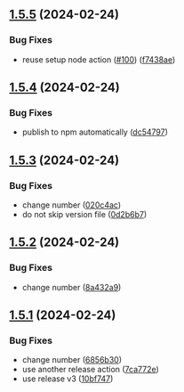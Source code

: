 ## [1.5.5](https://github.com/AlbertHernandez/typescript-library-skeleton/compare/v1.5.4...v1.5.5) (2024-02-24)


### Bug Fixes

* reuse setup node action ([#100](https://github.com/AlbertHernandez/typescript-library-skeleton/issues/100)) ([f7438ae](https://github.com/AlbertHernandez/typescript-library-skeleton/commit/f7438aed1d00015a210db40040ddac875f2f7fdc))



## [1.5.4](https://github.com/AlbertHernandez/typescript-library-skeleton/compare/v1.5.3...v1.5.4) (2024-02-24)


### Bug Fixes

* publish to npm automatically ([dc54797](https://github.com/AlbertHernandez/typescript-library-skeleton/commit/dc54797d900a28a281eb62f435e813cd02be32fb))



## [1.5.3](https://github.com/AlbertHernandez/typescript-library-skeleton/compare/v1.5.2...v1.5.3) (2024-02-24)


### Bug Fixes

* change number ([020c4ac](https://github.com/AlbertHernandez/typescript-library-skeleton/commit/020c4acbd00dccf1b74ed6bc0a988d079871687c))
* do not skip version file ([0d2b6b7](https://github.com/AlbertHernandez/typescript-library-skeleton/commit/0d2b6b7592661a5bc589cfeb65ad24bafa8b8337))



## [1.5.2](https://github.com/AlbertHernandez/typescript-library-skeleton/compare/v1.5.1...v1.5.2) (2024-02-24)


### Bug Fixes

* change number ([8a432a9](https://github.com/AlbertHernandez/typescript-library-skeleton/commit/8a432a9dded9a7340a26156f63a0085220c761d8))



## [1.5.1](https://github.com/AlbertHernandez/typescript-library-skeleton/compare/v1.5.0...v1.5.1) (2024-02-24)


### Bug Fixes

* change number ([6856b30](https://github.com/AlbertHernandez/typescript-library-skeleton/commit/6856b300c282788947db7995b56386a02c6f8df4))
* use another release action ([7ca772e](https://github.com/AlbertHernandez/typescript-library-skeleton/commit/7ca772ea688af1c375625e382c285ff6db6ad539))
* use release v3 ([10bf747](https://github.com/AlbertHernandez/typescript-library-skeleton/commit/10bf747c11dd51ac76f04b1d86824be4e449d737))



